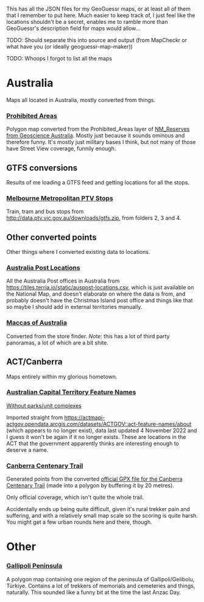 This has all the JSON files for my GeoGuessr maps, or at least all of them that I remember to put here. Much easier to keep track of, I just feel like the locations shouldn't be a secret, enables me to ramble more than GeoGuessr's description field for maps would allow…

TODO: Should separate this into source and output (from MapCheckr or what have you (or ideally geoguessr-map-maker))

TODO: Whoops I forgot to list all the maps

# Australia
Maps all located in Australia, mostly converted from things.

### [Prohibited Areas](https://www.geoguessr.com/maps/63fbc3e27317941effaf5d91)
Polygon map converted from the Prohibited_Areas layer of [NM_Reserves from Geoscience Australia](https://services.ga.gov.au/gis/rest/services/NM_Reserves/MapServer). Mostly just because it sounds ominous and therefore funny. It's mostly just military bases I think, but not many of those have Street View coverage, funnily enough.

## GTFS conversions
Results of me loading a GTFS feed and getting locations for all the stops.

### [Melbourne Metropolitan PTV Stops](https://www.geoguessr.com/maps/6411aa750061ca14feaa0abf)
Train, tram and bus stops from http://data.ptv.vic.gov.au/downloads/gtfs.zip, from folders 2, 3 and 4.

## Other converted points
Other things where I converted existing data to locations.

### [Australia Post Locations](https://www.geoguessr.com/maps/63a670ce587ddd13f67a38c6)
All the Australia Post offices in Australia from https://tiles.terria.io/static/auspost-locations.csv, which is just available on the National Map, and doesn't elaborate on where the data is from, and probably doesn't have the Christmas Island post office and things like that so maybe I should add in external territories manually.

### [Maccas of Australia](https://www.geoguessr.com/maps/63fbbe61291e7ca01142f07f)
Converted from the store finder. *Note:* this has a lot of third party panoramas, a lot of which are a bit shite.

## ACT/Canberra
Maps entirely within my glorious hometown.

### [Australian Capital Territory Feature Names](https://www.geoguessr.com/maps/63a662ba587ddd13f67a3634)
[Without parks/unit complexes](https://www.geoguessr.com/maps/63a6d8c2607e3e4aa659226e)

Imported straight from https://actmapi-actgov.opendata.arcgis.com/datasets/ACTGOV::act-feature-names/about (which appears to no longer exist), data last updated 4 November 2022 and I guess it won't be again if it no longer exists. These are locations in the ACT that the government apparently thinks are interesting enough to deserve a name.

### [Canberra Centenary Trail](https://www.geoguessr.com/maps/666021fc7a64c94aed9996be)
Generated points from the converted [official GPX file for the Canberra Centenary Trail](https://www.parks.act.gov.au/find-a-park/canberra-centenary-trail) (made into a polygon by buffering it by 20 metres).

Only official coverage, which isn't quite the whole trail.

Accidentally ends up being quite difficult, given it's rural trekker pain and suffering, and with a relatively small map scale so the scoring is quite harsh. You might get a few urban rounds here and there, though.


# Other

### [Gallipoli Peninsula](https://www.geoguessr.com/maps/6446e2a8a35ad1a02eec171d)
A polygon map containing one region of the peninsula of Gallipoli/Gelibolu, Türkiye. Contains a lot of trekkers of memorials and cemeteries and things, naturally. This sounded like a funny bit at the time the last Anzac Day. 